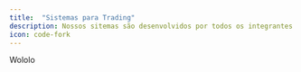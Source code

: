```yaml
---
title:  "Sistemas para Trading"
description: Nossos sitemas são desenvolvidos por todos os integrantes do time, de maneira profissional e altamente tecnológica
icon: code-fork
---
```

Wololo
